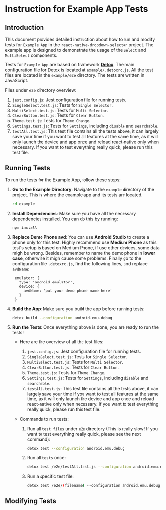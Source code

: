# Instruction for Example App Tests

## Introduction

This document provides detailed instruction about how to run and modify tests for `Example App` in the `react-native-dropdown-selector` project. The example app is designed to demonstrate the usage of the `Select` and `MultiSelect` components.

Tests for `Example App` are based on framework [**Detox**](https://wix.github.io/Detox/). The main configuration file for Detox is located at `example/.detoxrc.js`. All the test files are located in the `example/e2e` directory. The tests are written in JavaScript.

Files under `e2e` directory overview:

1. `jest.config.js`: Jest configuration file for running tests.
2. `SingleSelect.test.js`: Tests for `Single Selector`.
3. `MultiSelect.test.js`: Tests for `Multi Selector`.
4. `ClearButton.test.js`: Tests for `Clear Button`.
5. `Theme.test.js`: Tests for `Theme Change`.
6. `Settings.test.js`: Tests for `Settings`, including `disable` and `searchable`.
7. `testAll.test.js`: This test file contains all the tests above, it can largely save your time if you want to test all features at the same time, as it will only launch the device and app once and reload react-native only when necessary. If you want to test everything really quick, please run this test file.

## Running Tests

To run the tests for the Example App, follow these steps:

1. **Go to the Example Directory**: Navigate to the `example` directory of the project. This is where the example app and its tests are located.

   ```bash
   cd example
   ```

2. **Install Dependencies**: Make sure you have all the necessary dependencies installed. You can do this by running:

   ```bash
   npm install
   ```

3. **Replace Demo Phone avd**: You can use **Android Studio** to create a phone only for this test. Highly recommend use **Medium Phone** as this test's setup is based on Medium Phone, if use other devices, some data migh be wrong. Besides, remember to name the demo phone in **lower case**, otherwise it migh cause some problems. Finally go to the configuration file `.detoxrc.js`, find the following lines, and replace `avdName`:

   ```
    emulator: {
      type: 'android.emulator',
      device: {
        avdName: 'put your demo phone name here'
      }
    }
   ```

4. **Build the App**: Make sure you build the app before running tests:

    ```bash
    detox build --configuration android.emu.debug
    ```

5. **Run the Tests**: Once everything above is done, you are ready to run the tests!
    - Here are the overview of all the test files:

        1. `jest.config.js`: Jest configuration file for running tests.
        2. `SingleSelect.test.js`: Tests for `Single Selector`.
        3. `MultiSelect.test.js`: Tests for `Multi Selector`.
        4. `ClearButton.test.js`: Tests for `Clear Button`.
        5. `Theme.test.js`: Tests for `Theme Change`.
        6. `Settings.test.js`: Tests for `Settings`, including `disable` and `searchable`.
        7. `testAll.test.js`: This test file contains all the tests above, it can largely save your time if you want to test all features at the same time, as it will only launch the device and app once and reload react-native only when necessary. If you want to test everything really quick, please run this test file.

    - Commands to run tests:

        1. Run all `test files` under `e2e` directory (This is really slow! If you want to test everything really quick, please see the next command):

           ```bash
           detox test --configuration android.emu.debug
           ```

        2. Run all `tests` once:

           ```bash
           detox test /e2e/testAll.test.js --configuration android.emu.debug
           ```

        3. Run a specific test file:

           ```bash
           detox test /e2e/(filename) --configuration android.emu.debug
           ```

## Modifying Tests
